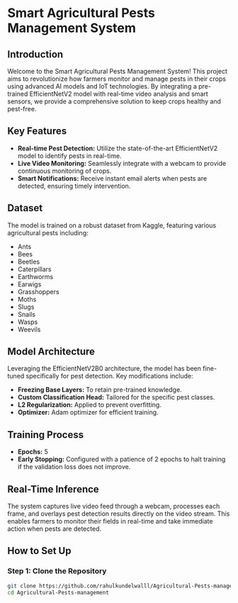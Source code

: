 # Smart Agricultural Pests Management System

## Introduction
Welcome to the Smart Agricultural Pests Management System! This project aims to revolutionize how farmers monitor and manage pests in their crops using advanced AI models and IoT technologies. By integrating a pre-trained EfficientNetV2 model with real-time video analysis and smart sensors, we provide a comprehensive solution to keep crops healthy and pest-free.

## Key Features
- **Real-time Pest Detection:** Utilize the state-of-the-art EfficientNetV2 model to identify pests in real-time.
- **Live Video Monitoring:** Seamlessly integrate with a webcam to provide continuous monitoring of crops.
- **Smart Notifications:** Receive instant email alerts when pests are detected, ensuring timely intervention.

## Dataset
The model is trained on a robust dataset from Kaggle, featuring various agricultural pests including:
- Ants
- Bees
- Beetles
- Caterpillars
- Earthworms
- Earwigs
- Grasshoppers
- Moths
- Slugs
- Snails
- Wasps
- Weevils

## Model Architecture
Leveraging the EfficientNetV2B0 architecture, the model has been fine-tuned specifically for pest detection. Key modifications include:
- **Freezing Base Layers:** To retain pre-trained knowledge.
- **Custom Classification Head:** Tailored for the specific pest classes.
- **L2 Regularization:** Applied to prevent overfitting.
- **Optimizer:** Adam optimizer for efficient training.

## Training Process
- **Epochs:** 5
- **Early Stopping:** Configured with a patience of 2 epochs to halt training if the validation loss does not improve.

## Real-Time Inference
The system captures live video feed through a webcam, processes each frame, and overlays pest detection results directly on the video stream. This enables farmers to monitor their fields in real-time and take immediate action when pests are detected.

## How to Set Up

### Step 1: Clone the Repository
```bash
git clone https://github.com/rahulkundelwalll/Agricultural-Pests-management
cd Agricultural-Pests-management
